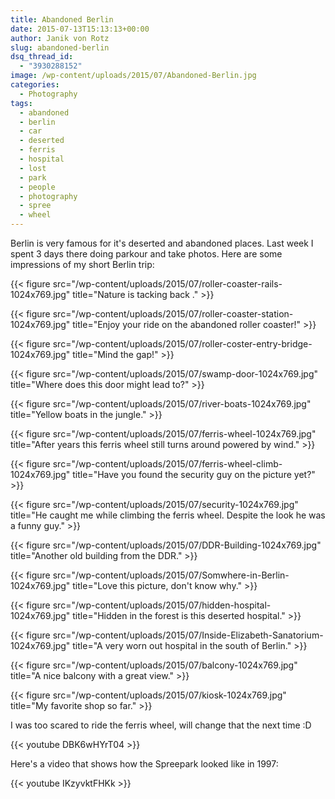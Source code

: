```yaml
---
title: Abandoned Berlin
date: 2015-07-13T15:13:13+00:00
author: Janik von Rotz
slug: abandoned-berlin
dsq_thread_id:
  - "3930288152"
image: /wp-content/uploads/2015/07/Abandoned-Berlin.jpg
categories:
  - Photography
tags:
  - abandoned
  - berlin
  - car
  - deserted
  - ferris
  - hospital
  - lost
  - park
  - people
  - photography
  - spree
  - wheel
---
```

Berlin is very famous for it's deserted and abandoned places. Last week I spent 3 days there doing parkour and take photos. Here are some impressions of my short Berlin trip:

{{< figure src="/wp-content/uploads/2015/07/roller-coaster-rails-1024x769.jpg" title="Nature is tacking back ." >}}
<!--more-->
{{< figure src="/wp-content/uploads/2015/07/roller-coaster-station-1024x769.jpg" title="Enjoy your ride on the abandoned roller coaster!" >}}

{{< figure src="/wp-content/uploads/2015/07/roller-coster-entry-bridge-1024x769.jpg" title="Mind the gap!" >}}

{{< figure src="/wp-content/uploads/2015/07/swamp-door-1024x769.jpg" title="Where does this door might lead to?" >}}

{{< figure src="/wp-content/uploads/2015/07/river-boats-1024x769.jpg" title="Yellow boats in the jungle." >}}

{{< figure src="/wp-content/uploads/2015/07/ferris-wheel-1024x769.jpg" title="After years this ferris wheel still turns around powered by wind." >}}

{{< figure src="/wp-content/uploads/2015/07/ferris-wheel-climb-1024x769.jpg" title="Have you found the security guy on the picture yet?" >}}

{{< figure src="/wp-content/uploads/2015/07/security-1024x769.jpg" title="He caught me while climbing the ferris wheel. Despite the look he was a funny guy." >}}

{{< figure src="/wp-content/uploads/2015/07/DDR-Building-1024x769.jpg" title="Another old building from the DDR." >}}

{{< figure src="/wp-content/uploads/2015/07/Somwhere-in-Berlin-1024x769.jpg" title="Love this picture, don't know why." >}}

{{< figure src="/wp-content/uploads/2015/07/hidden-hospital-1024x769.jpg" title="Hidden in the forest is this deserted hospital." >}}

{{< figure src="/wp-content/uploads/2015/07/Inside-Elizabeth-Sanatorium-1024x769.jpg" title="A very worn out hospital in the south of Berlin." >}}

{{< figure src="/wp-content/uploads/2015/07/balcony-1024x769.jpg" title="A nice balcony with a great view." >}}

{{< figure src="/wp-content/uploads/2015/07/kiosk-1024x769.jpg" title="My favorite shop so far." >}}

I was too scared to ride the ferris wheel, will change that the next time :D

{{< youtube DBK6wHYrT04 >}}

Here's a video that shows how the Spreepark looked like in 1997:

{{< youtube IKzyvktFHKk >}}